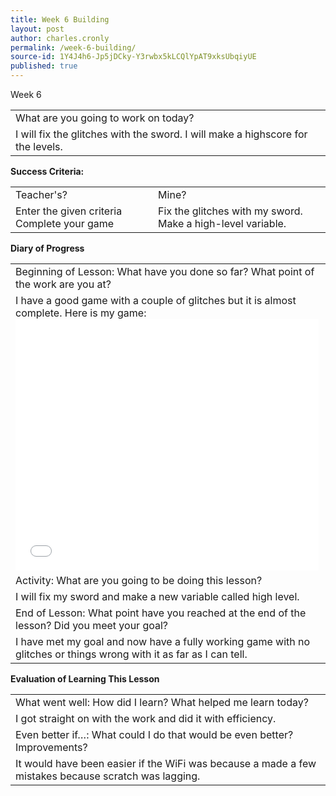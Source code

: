 ```yaml
---
title: Week 6 Building
layout: post
author: charles.cronly
permalink: /week-6-building/
source-id: 1Y4J4h6-Jp5jDCky-Y3rwbx5kLCQlYpAT9xksUbqiyUE
published: true
---
```

Week 6

<table>
  <tr>
    <td>What are you going to work on today?</td>
  </tr>
  <tr>
    <td>I will fix the glitches with the sword. I will make a highscore for the levels.</td>
  </tr>
</table>


**Success Criteria:**

<table>
  <tr>
    <td>Teacher's?</td>
    <td>Mine?</td>
  </tr>
  <tr>
    <td>Enter the given criteria
Complete your game
</td>
    <td>Fix the glitches with my sword.
Make a high-level variable.</td>
  </tr>
</table>


**Diary of Progress**

<table>
  <tr>
    <td>Beginning of Lesson: What have you done so far? What point of the work are you at?</td>
  </tr>
  <tr>
    <td>I have a good game with a couple of glitches but it is almost complete. Here is my game:       <iframe allowtransparency="true" width="485" height="402" src="//scratch.mit.edu/projects/embed/147047415/?autostart=false" frameborder="0" allowfullscreen></iframe>

</td>
  </tr>
  <tr>
    <td>Activity:  What are you going to be doing this lesson? </td>
  </tr>
  <tr>
    <td>I will fix my sword and make a new variable called high level.</td>
  </tr>
  <tr>
    <td>End of Lesson: What point have you reached at the end of the lesson? Did you meet your goal? </td>
  </tr>
  <tr>
    <td>I have met my goal and now have a fully working game with no glitches or things wrong with it as far as I can tell.</td>
  </tr>
</table>


**Evaluation of Learning This Lesson**

<table>
  <tr>
    <td>What went well: How did I learn? What helped me learn today? </td>
  </tr>
  <tr>
    <td>I got straight on with the work and did it with efficiency.</td>
  </tr>
  <tr>
    <td>Even better if…: What could I do that would be even better? Improvements? </td>
  </tr>
  <tr>
    <td>It would have been easier if the WiFi was because a made a few mistakes because scratch was lagging.</td>
  </tr>
</table>


